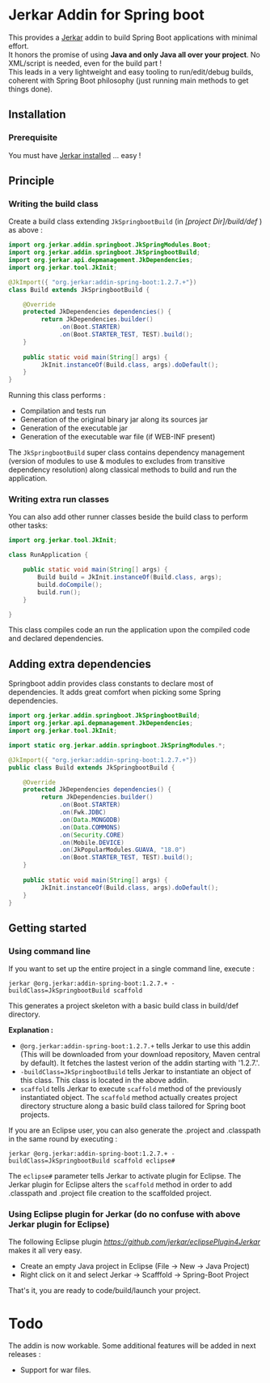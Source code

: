 # Jerkar Addin for Spring boot

This provides a [Jerkar](project.jerkar.org) addin to build Spring Boot applications with minimal effort. <br/>
It honors the promise of using **Java and only Java all over your project**. No XML/script is needed, even for the build part !<br/>
This leads in a very lightweight and easy tooling to run/edit/debug builds, coherent with Spring Boot philosophy (just running main methods to get things done).

## Installation

### Prerequisite

You must have [Jerkar installed](http://jerkar.github.io/documentation/latest/getting_started.html) ... easy !
 
## Principle

### Writing the build class

Create a build class extending `JkSpringbootBuild` (in _[project Dir]/build/def_ ) as above :

```java
import org.jerkar.addin.springboot.JkSpringModules.Boot;
import org.jerkar.addin.springboot.JkSpringbootBuild;
import org.jerkar.api.depmanagement.JkDependencies;
import org.jerkar.tool.JkInit;

@JkImport({ "org.jerkar:addin-spring-boot:1.2.7.+"})
class Build extends JkSpringbootBuild {

    @Override
    protected JkDependencies dependencies() {
	     return JkDependencies.builder()
		      .on(Boot.STARTER)
		      .on(Boot.STARTER_TEST, TEST).build();
    }
    
    public static void main(String[] args) {
	     JkInit.instanceOf(Build.class, args).doDefault();
    }
}
```

Running this class performs :

* Compilation and tests run
* Generation of the original binary jar along its sources jar
* Generation of the executable jar
* Generation of the executable war file (if WEB-INF present)

The `JkSpringbootBuild` super class contains dependency management (version of modules to use & modules to excludes from transitive dependency resolution) along classical methods to build and run the application.

### Writing extra run classes

You can also add other runner classes beside the build class to perform other tasks: 

```java
import org.jerkar.tool.JkInit;

class RunApplication {

    public static void main(String[] args) {
        Build build = JkInit.instanceOf(Build.class, args);
        build.doCompile();
        build.run();
    }

}
```

This class compiles code an run the application upon the compiled code and declared dependencies.
 
## Adding extra dependencies
 
Springboot addin provides class constants to declare most of dependencies. 
It adds great comfort when picking some Spring dependencies.
 
 
```java
import org.jerkar.addin.springboot.JkSpringbootBuild;
import org.jerkar.api.depmanagement.JkDependencies;
import org.jerkar.tool.JkInit;

import static org.jerkar.addin.springboot.JkSpringModules.*;

@JkImport({ "org.jerkar:addin-spring-boot:1.2.7.+"})
public class Build extends JkSpringbootBuild {

    @Override
    protected JkDependencies dependencies() {
	     return JkDependencies.builder()
		      .on(Boot.STARTER)
		      .on(Fwk.JDBC)
		      .on(Data.MONGODB)
		      .on(Data.COMMONS)
		      .on(Security.CORE)
		      .on(Mobile.DEVICE)
		      .on(JkPopularModules.GUAVA, "18.0")
		      .on(Boot.STARTER_TEST, TEST).build();
    }
    
    public static void main(String[] args) {
	     JkInit.instanceOf(Build.class, args).doDefault();
    }
}
```

## Getting started

### Using command line

If you want to set up the entire project in a single command line, execute : 
```
jerkar @org.jerkar:addin-spring-boot:1.2.7.+ -buildClass=JkSpringbootBuild scaffold
``` 

This generates a project skeleton with a basic build class in build/def directory.

**Explanation :**

* `@org.jerkar:addin-spring-boot:1.2.7.+` tells Jerkar to use this addin (This will be downloaded from your download repository, Maven central by default). It fetches the lastest verion of the addin starting with '1.2.7.'.
* `-buildClass=JkSpringbootBuild` tells Jerkar to instantiate an object of this class. This class is located in the above addin.
* `scaffold` tells Jerkar to execute `scaffold` method of the previously instantiated object. The `scaffold` method actually creates project directory structure along a basic build class tailored for Spring boot projects. 

If you are an Eclipse user, you can also generate the .project and .classpath in the same round by executing : 
```
jerkar @org.jerkar:addin-spring-boot:1.2.7.+ -buildClass=JkSpringbootBuild scaffold eclipse#
``` 

The `eclipse#` parameter tells Jerkar to activate plugin for Eclipse. The Jerkar plugin for Eclipse alters the `scaffold` method in order to add .classpath and .project file creation to the scaffolded project. 

### Using Eclipse plugin for Jerkar (do no confuse with above Jerkar plugin for Eclipse)

The following Eclipse plugin *https://github.com/jerkar/eclipsePlugin4Jerkar* makes it all very easy.

* Create an empty Java project in Eclipse (File -> New -> Java Project)
* Right click on it and select Jerkar -> Scafffold -> Spring-Boot Project

That's it, you are ready to code/build/launch your project.

# Todo

The addin is now workable. Some additional features will be added in next releases :

* Support for war files. 

